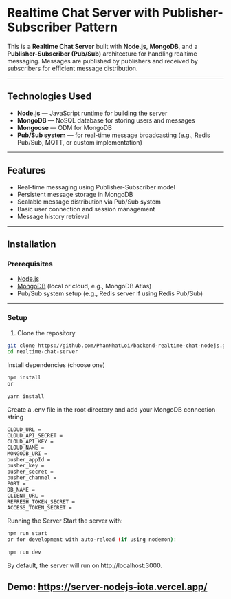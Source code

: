 # Realtime Chat Server with Publisher-Subscriber Pattern

This is a **Realtime Chat Server** built with **Node.js**, **MongoDB**, and a **Publisher-Subscriber (Pub/Sub)** architecture for handling realtime messaging. Messages are published by publishers and received by subscribers for efficient message distribution.

---

## Technologies Used

- **Node.js** — JavaScript runtime for building the server
- **MongoDB** — NoSQL database for storing users and messages
- **Mongoose** — ODM for MongoDB
- **Pub/Sub system** — for real-time message broadcasting (e.g., Redis Pub/Sub, MQTT, or custom implementation)

---

## Features

- Real-time messaging using Publisher-Subscriber model
- Persistent message storage in MongoDB
- Scalable message distribution via Pub/Sub system
- Basic user connection and session management
- Message history retrieval

---

## Installation

### Prerequisites

- [Node.js](https://nodejs.org/en/download/)
- [MongoDB](https://www.mongodb.com/try/download/community) (local or cloud, e.g., MongoDB Atlas)
- Pub/Sub system setup (e.g., Redis server if using Redis Pub/Sub)

---

### Setup

1. Clone the repository

```bash
git clone https://github.com/PhanNhatLoi/backend-realtime-chat-nodejs.git
cd realtime-chat-server
```
Install dependencies (choose one)

```bash
npm install
or
```
```bash
yarn install
```
Create a .env file in the root directory and add your MongoDB connection string
```
CLOUD_URL =
CLOUD_API_SECRET =
CLOUD_API_KEY =
CLOUD_NAME =
MONGODB_URI =
pusher_appId =
pusher_key =
pusher_secret =
pusher_channel =
PORT =
DB_NAME =
CLIENT_URL =
REFRESH_TOKEN_SECRET =
ACCESS_TOKEN_SECRET =
```

Running the Server
Start the server with:

```bash
npm run start
or for development with auto-reload (if using nodemon):
```
```bash
npm run dev
```
By default, the server will run on http://localhost:3000.
## Demo: https://server-nodejs-iota.vercel.app/
